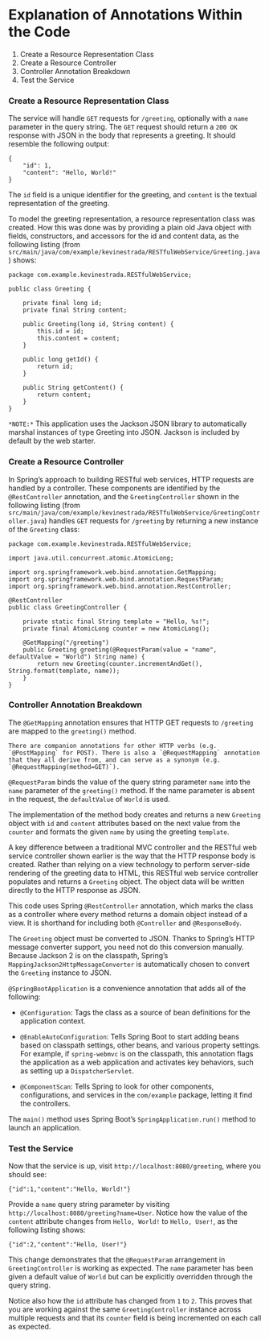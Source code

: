 # Explanation of Annotations Within the Code

1. Create a Resource Representation Class
2. Create a Resource Controller
3. Controller Annotation Breakdown
4. Test the Service

### Create a Resource Representation Class
The service will handle `GET` requests for `/greeting`, optionally with a `name` parameter in the query string. The `GET` request should return a `200 OK` response with JSON in the body that represents a greeting. It should resemble the following output:

```
{
    "id": 1,
    "content": "Hello, World!"
}
```

The `id` field is a unique identifier for the greeting, and `content` is the textual representation of the greeting.

To model the greeting representation, a resource representation class was created. How this was done was by providing a plain old Java object with fields, constructors, and accessors for the id and content data, as the following listing (from `src/main/java/com/example/kevinestrada/RESTfulWebService/Greeting.java`) shows:

```
package com.example.kevinestrada.RESTfulWebService;

public class Greeting {

	private final long id;
	private final String content;

	public Greeting(long id, String content) {
		this.id = id;
		this.content = content;
	}

	public long getId() {
		return id;
	}

	public String getContent() {
		return content;
	}
}
```

`*NOTE:*` This application uses the Jackson JSON library to automatically marshal instances of type Greeting into JSON. Jackson is included by default by the web starter.

### Create a Resource Controller
In Spring’s approach to building RESTful web services, HTTP requests are handled by a controller. These components are identified by the `@RestController` annotation, and the `GreetingController` shown in the following listing (from `src/main/java/com/example/kevinestrada/RESTfulWebService/GreetingController.java`) handles `GET` requests for `/greeting` by returning a new instance of the `Greeting` class:

```
package com.example.kevinestrada.RESTfulWebService;

import java.util.concurrent.atomic.AtomicLong;

import org.springframework.web.bind.annotation.GetMapping;
import org.springframework.web.bind.annotation.RequestParam;
import org.springframework.web.bind.annotation.RestController;

@RestController
public class GreetingController {

	private static final String template = "Hello, %s!";
	private final AtomicLong counter = new AtomicLong();

	@GetMapping("/greeting")
	public Greeting greeting(@RequestParam(value = "name", defaultValue = "World") String name) {
		return new Greeting(counter.incrementAndGet(), String.format(template, name));
	}
}
```

### Controller Annotation Breakdown
The `@GetMapping` annotation ensures that HTTP GET requests to `/greeting` are mapped to the `greeting()` method.

```
There are companion annotations for other HTTP verbs (e.g. `@PostMapping` for POST). There is also a `@RequestMapping` annotation that they all derive from, and can serve as a synonym (e.g. `@RequestMapping(method=GET)`).
```

`@RequestParam` binds the value of the query string parameter `name` into the `name` parameter of the `greeting()` method. If the name parameter is absent in the request, the `defaultValue` of `World` is used.

The implementation of the method body creates and returns a new `Greeting` object with `id` and `content` attributes based on the next value from the `counter` and formats the given `name` by using the greeting `template`.

A key difference between a traditional MVC controller and the RESTful web service controller shown earlier is the way that the HTTP response body is created. Rather than relying on a view technology to perform server-side rendering of the greeting data to HTML, this RESTful web service controller populates and returns a `Greeting` object. The object data will be written directly to the HTTP response as JSON.

This code uses Spring `@RestController` annotation, which marks the class as a controller where every method returns a domain object instead of a view. It is shorthand for including both `@Controller` and `@ResponseBody`.

The `Greeting` object must be converted to JSON. Thanks to Spring’s HTTP message converter support, you need not do this conversion manually. Because Jackson 2 is on the classpath, Spring’s `MappingJackson2HttpMessageConverter` is automatically chosen to convert the `Greeting` instance to JSON.

`@SpringBootApplication` is a convenience annotation that adds all of the following:

* `@Configuration`: Tags the class as a source of bean definitions for the application context.

* `@EnableAutoConfiguration`: Tells Spring Boot to start adding beans based on classpath settings, other beans, and various property settings. For example, if `spring-webmvc` is on the classpath, this annotation flags the application as a web application and activates key behaviors, such as setting up a `DispatcherServlet`.

* `@ComponentScan`: Tells Spring to look for other components, configurations, and services in the `com/example` package, letting it find the controllers.

The `main()` method uses Spring Boot’s `SpringApplication.run()` method to launch an application.

### Test the Service
Now that the service is up, visit `http://localhost:8080/greeting`, where you should see:

```
{"id":1,"content":"Hello, World!"}
```

Provide a `name` query string parameter by visiting `http://localhost:8080/greeting?name=User`. Notice how the value of the `content` attribute changes from `Hello, World!` to `Hello, User!`, as the following listing shows:

```
{"id":2,"content":"Hello, User!"}
```

This change demonstrates that the `@RequestParam` arrangement in `GreetingController` is working as expected. The `name` parameter has been given a default value of `World` but can be explicitly overridden through the query string.

Notice also how the `id` attribute has changed from `1` to `2`. This proves that you are working against the same `GreetingController` instance across multiple requests and that its `counter` field is being incremented on each call as expected.
